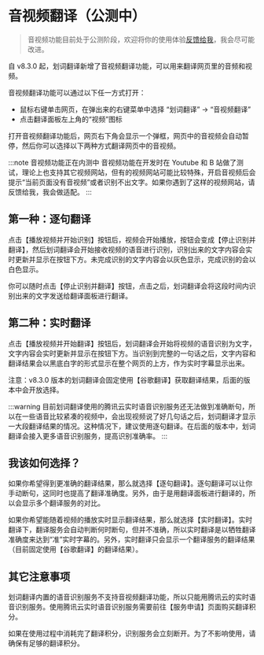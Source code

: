 # 音视频翻译（公测中）

> 音视频功能目前处于公测阶段，欢迎将你的使用体验[反馈给我](../issues.mdx)，我会尽可能改进。

自 v8.3.0 起，划词翻译新增了音视频翻译功能，可以用来翻译网页里的音频和视频。

音视频翻译功能可以通过以下任一方式打开：

- 鼠标右键单击网页，在弹出来的右键菜单中选择 “划词翻译” -> “音视频翻译”
- 点击翻译面板左上角的“视频”图标

打开音视频翻译功能后，网页右下角会显示一个弹框，网页中的音视频会自动暂停，然后你可以选择以下两种方式翻译网页中的音视频。

:::note 音视频功能正在内测中
音视频功能在开发时在 Youtube 和 B 站做了测试，理论上也支持其它视频网站，但有的视频网站可能比较特殊，开启音视频后会提示“当前页面没有音视频”或者识别不出文字。如果你遇到了这样的视频网站，请反馈给我，我会做适配。
:::

## 第一种：逐句翻译

点击【播放视频并开始识别】按钮后，视频会开始播放，按钮会变成【停止识别并翻译】，然后划词翻译会开始接收视频的语音进行识别，识别出来的文字内容会实时更新并显示在按钮下方。未完成识别的文字内容会以灰色显示，完成识别的会以白色显示。

你可以随时点击【停止识别并翻译】按钮，点击之后，划词翻译会将这段时间内识别出来的文字发送给翻译面板进行翻译。

## 第二种：实时翻译

点击【播放视频并开始翻译】按钮后，划词翻译会开始将视频的语音识别为文字，文字内容会实时更新并显示在按钮下方。当识别到完整的一句话之后，文字内容和翻译结果会以黑底白字的形式显示在整个网页的上方，作为实时字幕显示出来。

注意：v8.3.0 版本的划词翻译会固定使用【谷歌翻译】获取翻译结果，后面的版本中会开放选择。

:::warning
目前划词翻译使用的腾讯云实时语音识别服务还无法做到准确断句，所以在一些语音比较紧凑的视频中，会出现视频说了好几句话之后，划词翻译才显示一大段翻译结果的情况。这种情况下，建议使用逐句翻译。在后面的版本中，划词翻译会接入更多语音识别服务，提高识别准确率。
:::

## 我该如何选择？

如果你希望得到更准确的翻译结果，那么就选择【逐句翻译】。逐句翻译可以让你手动断句，这同时也提高了翻译准确度。另外，由于是用翻译面板进行翻译的，所以会显示多个翻译服务的对比。

如果你希望能随着视频的播放实时显示翻译结果，那么就选择【实时翻译】。实时翻译下，翻译服务会自动判断何时断句，但并不准确，所以实时翻译是以牺牲翻译准确度来达到“准”实时字幕的。另外，实时翻译只会显示一个翻译服务的翻译结果（目前固定使用【谷歌翻译】的翻译结果）。

## 其它注意事项

划词翻译内置的语音识别服务不支持音视频翻译功能，所以只能用腾讯云的实时语音识别服务。使用腾讯云实时语音识别服务需要前往【服务申请】页面购买翻译积分。

如果在使用过程中消耗完了翻译积分，识别服务会立刻断开。为了不影响使用，请确保有足够的翻译积分。
